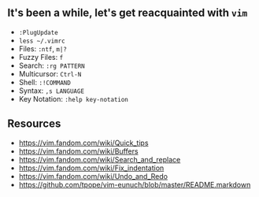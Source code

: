 ## It's been a while, let's get reacquainted with `vim`
- `:PlugUpdate`
- `less ~/.vimrc`
- Files: `:ntf`, `m|?`
- Fuzzy Files: `f`
- Search: `:rg PATTERN`
- Multicursor: `Ctrl-N`
- Shell: `:!COMMAND`
- Syntax: `,s LANGUAGE`
- Key Notation: `:help key-notation`

## Resources
- https://vim.fandom.com/wiki/Quick_tips
- https://vim.fandom.com/wiki/Buffers
- https://vim.fandom.com/wiki/Search_and_replace
- https://vim.fandom.com/wiki/Fix_indentation
- https://vim.fandom.com/wiki/Undo_and_Redo
- https://github.com/tpope/vim-eunuch/blob/master/README.markdown
